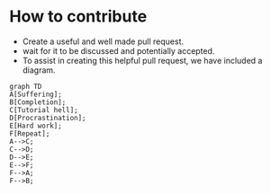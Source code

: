 # How to contribute

- Create a useful and well made pull request.
- wait for it to be discussed and potentially accepted.
- To assist in creating this helpful pull request, we have included a diagram.

```mermaid
graph TD
A[Suffering];
B[Completion];
C[Tutorial hell];
D[Procrastination];
E[Hard work];
F[Repeat];
A-->C;
C-->D;
D-->E;
E-->F;
F-->A;
F-->B;
```
